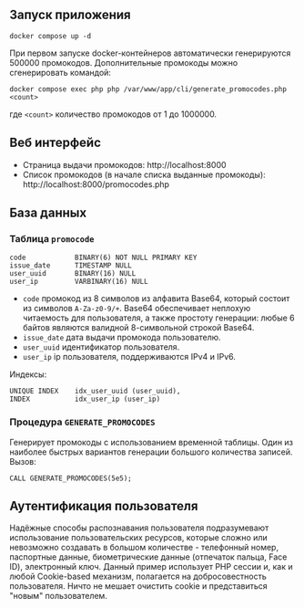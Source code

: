 ## Запуск приложения

```
docker compose up -d
```

При первом запуске docker-контейнеров автоматически генерируются 500000 промокодов.
Дополнительные промокоды можно сгенерировать командой:

```
docker compose exec php php /var/www/app/cli/generate_promocodes.php <count>
```

где `<count>` количество промокодов от 1 до 1000000.  

## Веб интерфейс

- Страница выдачи промокодов: http://localhost:8000
- Список промокодов (в начале списка выданные промокоды): http://localhost:8000/promocodes.php

## База данных

### Таблица `promocode`
```
code            BINARY(6) NOT NULL PRIMARY KEY
issue_date      TIMESTAMP NULL
user_uuid       BINARY(16) NULL
user_ip         VARBINARY(16) NULL
```
- `code` промокод из 8 символов из алфавита Base64, который состоит из символов `A-Za-z0-9/+`. 
Base64 обеспечивает неплохую читаемость для пользователя, а также простоту генерации:
любые 6 байтов являются валидной 8-символьной строкой Base64.
- `issue_date` дата выдачи промокода пользователю.  
- `user_uuid` идентификатор пользователя.
- `user_ip` ip пользователя, поддерживаются IPv4 и IPv6.

Индексы:
```
UNIQUE INDEX    idx_user_uuid (user_uuid),
INDEX           idx_user_ip (user_ip)
```
### Процедура `GENERATE_PROMOCODES`
Генерирует промокоды с использованием временной таблицы.
Один из наиболее быстрых вариантов генерации большого количества записей. Вызов:
```
CALL GENERATE_PROMOCODES(5e5);
```

## Аутентификация пользователя
Надёжные способы распознавания пользователя подразумевают использование пользовательских ресурсов,
которые сложно или невозможно создавать в большом количестве - телефонный номер, паспортные данные,
биометрические данные (отпечаток пальца, Face ID), электронный ключ.
Данный пример использует PHP сессии и, как и любой Cookie-based механизм, полагается на добросовестность пользователя.
Ничто не мешает очистить cookie и представиться "новым" пользователем.